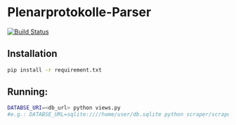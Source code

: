 # Plenarprotokolle-Parser 

[![Build Status](https://travis-ci.org/Datenschule/plpr-scraper.svg?branch=master)](https://travis-ci.org/Datenschule/plpr-scraper)

## Installation
```bash
pip install -r requirement.txt
```

## Running:

```bash
DATABSE_URI=<db_url> python views.py
#e.g.: DATABSE_URL=sqlite:////home/user/db.sqlite python scraper/scraper.py
```
